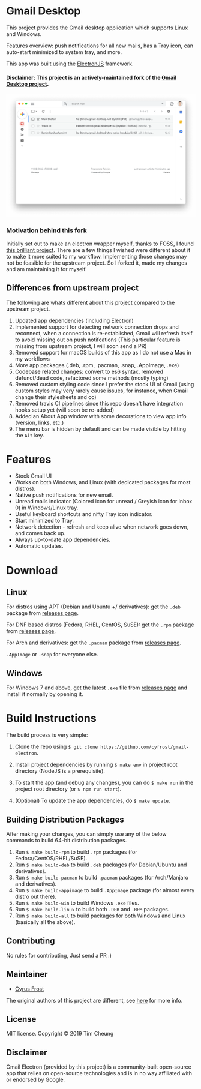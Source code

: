 # Gmail Desktop

This project provides the Gmail desktop application which supports Linux and Windows.

Features overview: push notifications for all new mails, has a Tray icon, can auto-start minimized to system tray, and more.

This app was built using the [ElectronJS](https://github.com/electron/electron) framework.

#### Disclaimer: This project is an actively-maintained fork of the [Gmail Desktop project](https://github.com/timche/gmail-desktop).

![Gmail Screenshot](src/assets/screenshot.png)

### Motivation behind this fork

Initially set out to make an electron wrapper myself, thanks to FOSS, I found [this brilliant project](https://github.com/timche/gmail-desktop). There are a few things I wished were different about it to make it more suited to my workflow. Implementing those changes may not be feasible for the upstream project. So I forked it, made my changes and am maintaining it for myself.


## Differences from upstream project

The following are whats different about this project compared to the upstream project.

1. Updated app dependencies (including Electron)
2. Implemented support for detecting network connection drops and reconnect, when a connection is re-established, Gmail will refresh itself to avoid missing out on push notifcations (This particular feature is missing from upstream project, I will soon send a PR)
3. Removed support for macOS builds of this app as I do not use a Mac in my workflows
4. More app packages (.deb, .rpm, .pacman, .snap, .AppImage, .exe)
5. Codebase related changes: convert to es6 syntax, removed defunct/dead code, refactored some methods (mostly typing)
6. Removed custom styling code since I prefer the stock UI of Gmail (using custom styles may very rarely cause issues, for instance, when Gmail change their stylesheets and co)
7. Removed travis CI pipelines since this repo doesn't have integration hooks setup yet (will soon be re-added)
8. Added an About App window with some decorations to view app info (version, links, etc.)
9. The menu bar is hidden by default and can be made visible by hitting the `Alt` key.

# Features

- Stock Gmail UI
- Works on both Windows, and Linux (with dedicated packages for most distros).
- Native push notifications for new email. 
- Unread mails indicator (Colored icon for unread / Greyish icon for inbox 0) in Windows/Linux tray.
- Useful keyboard shortcuts and nifty Tray icon indicator.
- Start minimized to Tray.
- Network detection - refresh and keep alive when network goes down, and comes back up.
- Always up-to-date app dependencies.
- Automatic updates.

# Download

## Linux

For distros using APT (Debian and Ubuntu +/ derivatives): get the `.deb` package from [releases page](https://github.com/cyfrost/gmail-electron/releases/latest).

For DNF based distros (Fedora, RHEL, CentOS, SuSE): get the `.rpm` package from [releases page](https://github.com/cyfrost/gmail-electron/releases/latest).

For Arch and derivatives: get the `.pacman` package from [releases page](https://github.com/cyfrost/gmail-electron/releases/latest).

`.AppImage` or `.snap` for everyone else.

## Windows

For Windows 7 and above, get the latest `.exe` file from [releases page](https://github.com/cyfrost/gmail-electron/releases/latest) and install it normally by opening it.


# Build Instructions

The build process is very simple:

1. Clone the repo using `$ git clone https://github.com/cyfrost/gmail-electron`.

2. Install project dependencies by running `$ make env` in project root directory (NodeJS is a prerequisite).

3.  To start the app (and debug any changes), you can do `$ make run` in the project root directory (or `$ npm run start`).

4. (Optional) To update the app dependencies, do `$ make update`.

## Building Distribution Packages

After making your changes, you can simply use any of the below commands to build 64-bit distribution packages.

1. Run `$ make build-rpm` to build `.rpm` packages (for Fedora/CentOS/RHEL/SuSE).
2. Run `$ make build-deb` to build `.deb` packages (for Debian/Ubuntu and derivatives).
3. Run `$ make build-pacman` to build `.pacman` packages (for Arch/Manjaro and derivatives).
4. Run `$ make build-appimage` to build `.AppImage` package (for almost every distro out there).
5. Run `$ make build-win` to build Windows `.exe` files.
6. Run `$ make build-linux` to build both `.DEB` and `.RPM` packages.
7. Run `$ make build-all` to build packages for both Windows and Linux (basically all the above).

## Contributing

No rules for contributing, Just send a PR :)

## Maintainer

- [Cyrus Frost](https://github.com/cyfrost)

The original authors of this project are different, see [here](https://github.com/timche/gmail-desktop) for more info.

## License

MIT license. Copyright © 2019 Tim Cheung

## Disclaimer

Gmail Electron (provided by this project) is a community-built open-source app that relies on open-source technologies and is in no way affiliated with or endorsed by Google.

